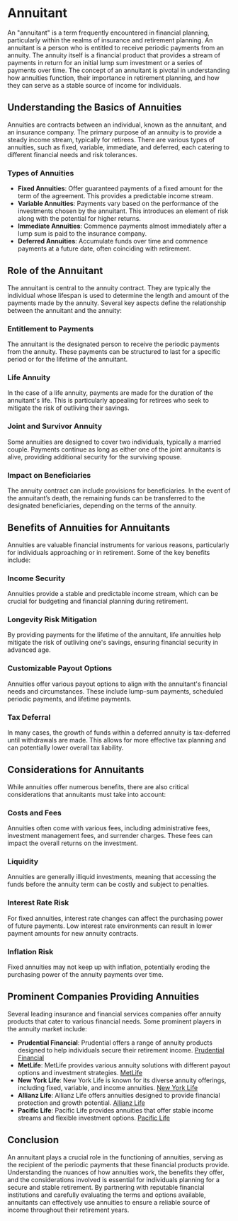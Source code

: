 # Annuitant

An "annuitant" is a term frequently encountered in financial planning, particularly within the realms of insurance and retirement planning. An annuitant is a person who is entitled to receive periodic payments from an annuity. The annuity itself is a financial product that provides a stream of payments in return for an initial lump sum investment or a series of payments over time. The concept of an annuitant is pivotal in understanding how annuities function, their importance in retirement planning, and how they can serve as a stable source of income for individuals.

## Understanding the Basics of Annuities

Annuities are contracts between an individual, known as the annuitant, and an insurance company. The primary purpose of an annuity is to provide a steady income stream, typically for retirees. There are various types of annuities, such as fixed, variable, immediate, and deferred, each catering to different financial needs and risk tolerances.

### Types of Annuities

- **Fixed Annuities**: Offer guaranteed payments of a fixed amount for the term of the agreement. This provides a predictable income stream.
- **Variable Annuities**: Payments vary based on the performance of the investments chosen by the annuitant. This introduces an element of risk along with the potential for higher returns.
- **Immediate Annuities**: Commence payments almost immediately after a lump sum is paid to the insurance company.
- **Deferred Annuities**: Accumulate funds over time and commence payments at a future date, often coinciding with retirement.

## Role of the Annuitant

The annuitant is central to the annuity contract. They are typically the individual whose lifespan is used to determine the length and amount of the payments made by the annuity. Several key aspects define the relationship between the annuitant and the annuity:

### Entitlement to Payments

The annuitant is the designated person to receive the periodic payments from the annuity. These payments can be structured to last for a specific period or for the lifetime of the annuitant.

### Life Annuity

In the case of a life annuity, payments are made for the duration of the annuitant's life. This is particularly appealing for retirees who seek to mitigate the risk of outliving their savings.

### Joint and Survivor Annuity

Some annuities are designed to cover two individuals, typically a married couple. Payments continue as long as either one of the joint annuitants is alive, providing additional security for the surviving spouse.

### Impact on Beneficiaries

The annuity contract can include provisions for beneficiaries. In the event of the annuitant’s death, the remaining funds can be transferred to the designated beneficiaries, depending on the terms of the annuity.

## Benefits of Annuities for Annuitants

Annuities are valuable financial instruments for various reasons, particularly for individuals approaching or in retirement. Some of the key benefits include:

### Income Security

Annuities provide a stable and predictable income stream, which can be crucial for budgeting and financial planning during retirement.

### Longevity Risk Mitigation

By providing payments for the lifetime of the annuitant, life annuities help mitigate the risk of outliving one's savings, ensuring financial security in advanced age.

### Customizable Payout Options

Annuities offer various payout options to align with the annuitant's financial needs and circumstances. These include lump-sum payments, scheduled periodic payments, and lifetime payments.

### Tax Deferral

In many cases, the growth of funds within a deferred annuity is tax-deferred until withdrawals are made. This allows for more effective tax planning and can potentially lower overall tax liability.

## Considerations for Annuitants

While annuities offer numerous benefits, there are also critical considerations that annuitants must take into account:

### Costs and Fees

Annuities often come with various fees, including administrative fees, investment management fees, and surrender charges. These fees can impact the overall returns on the investment.

### Liquidity

Annuities are generally illiquid investments, meaning that accessing the funds before the annuity term can be costly and subject to penalties.

### Interest Rate Risk

For fixed annuities, interest rate changes can affect the purchasing power of future payments. Low interest rate environments can result in lower payment amounts for new annuity contracts.

### Inflation Risk

Fixed annuities may not keep up with inflation, potentially eroding the purchasing power of the annuity payments over time.

## Prominent Companies Providing Annuities

Several leading insurance and financial services companies offer annuity products that cater to various financial needs. Some prominent players in the annuity market include:

- **Prudential Financial**: Prudential offers a range of annuity products designed to help individuals secure their retirement income. [Prudential Financial](https://www.prudential.com/)
- **MetLife**: MetLife provides various annuity solutions with different payout options and investment strategies. [MetLife](https://www.metlife.com/)
- **New York Life**: New York Life is known for its diverse annuity offerings, including fixed, variable, and income annuities. [New York Life](https://www.newyorklife.com/)
- **Allianz Life**: Allianz Life offers annuities designed to provide financial protection and growth potential. [Allianz Life](https://www.allianzlife.com/)
- **Pacific Life**: Pacific Life provides annuities that offer stable income streams and flexible investment options. [Pacific Life](https://www.pacificlife.com/)

## Conclusion

An annuitant plays a crucial role in the functioning of annuities, serving as the recipient of the periodic payments that these financial products provide. Understanding the nuances of how annuities work, the benefits they offer, and the considerations involved is essential for individuals planning for a secure and stable retirement. By partnering with reputable financial institutions and carefully evaluating the terms and options available, annuitants can effectively use annuities to ensure a reliable source of income throughout their retirement years.